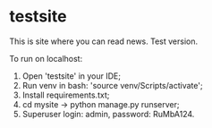 # testsite
This is site where you can read news. Test version.

To run on localhost:
1) Open 'testsite' in your IDE;
2) Run venv in bash: 'source venv/Scripts/activate';
3) Install requirements.txt;
4) cd mysite -> python manage.py runserver;
5) Superuser login: admin, password: RuMbA124.
